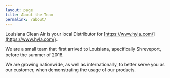 ```yaml
---
layout: page
title: About the Team
permalink: /about/
---
```


Louisiana Clean Air is your local Distributor for [https://www.hyla.com/](https://www.hyla.com/).

We are a small team that first arrived to Louisiana, specifically Shreveport, before the summer of 2018.

We are growing nationwide, as well as internationally, to better serve you as our customer, when demonstrating the usage of our products.
